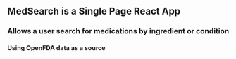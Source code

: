 ## MedSearch is a Single Page React App

### Allows a user search for medications by ingredient or condition

#### Using OpenFDA data as a source
